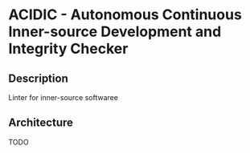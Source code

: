 # ACIDIC - Autonomous Continuous Inner-source Development and Integrity Checker

## Description
Linter for inner-source softwaree

## Architecture
TODO
